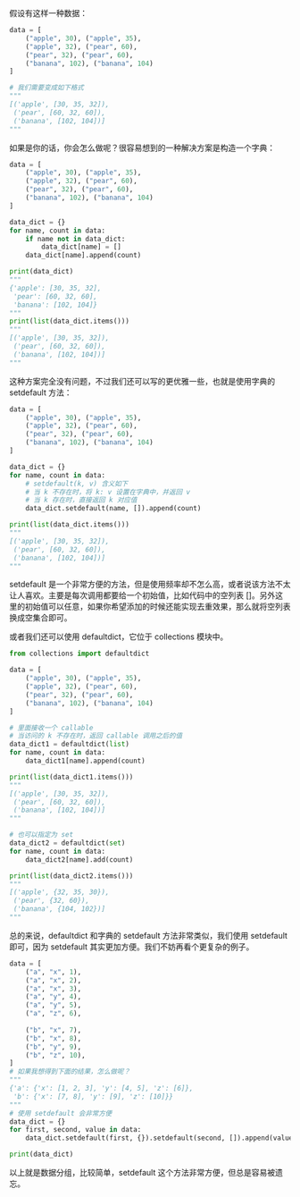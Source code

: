 假设有这样一种数据：

~~~python
data = [
    ("apple", 30), ("apple", 35),
    ("apple", 32), ("pear", 60),
    ("pear", 32), ("pear", 60),
    ("banana", 102), ("banana", 104)
]

# 我们需要变成如下格式
"""
[('apple', [30, 35, 32]),
 ('pear', [60, 32, 60]),
 ('banana', [102, 104])]
"""
~~~

如果是你的话，你会怎么做呢？很容易想到的一种解决方案是构造一个字典：

~~~python
data = [
    ("apple", 30), ("apple", 35),
    ("apple", 32), ("pear", 60),
    ("pear", 32), ("pear", 60),
    ("banana", 102), ("banana", 104)
]

data_dict = {}
for name, count in data:
    if name not in data_dict:
        data_dict[name] = []
    data_dict[name].append(count)

print(data_dict)
"""
{'apple': [30, 35, 32], 
 'pear': [60, 32, 60], 
 'banana': [102, 104]}
"""
print(list(data_dict.items()))
"""
[('apple', [30, 35, 32]), 
 ('pear', [60, 32, 60]), 
 ('banana', [102, 104])]
"""
~~~

这种方案完全没有问题，不过我们还可以写的更优雅一些，也就是使用字典的 setdefault 方法：

~~~Python
data = [
    ("apple", 30), ("apple", 35),
    ("apple", 32), ("pear", 60),
    ("pear", 32), ("pear", 60),
    ("banana", 102), ("banana", 104)
]

data_dict = {}
for name, count in data:
    # setdefault(k, v) 含义如下
    # 当 k 不存在时，将 k: v 设置在字典中，并返回 v
    # 当 k 存在时，直接返回 k 对应值
    data_dict.setdefault(name, []).append(count)

print(list(data_dict.items()))
"""
[('apple', [30, 35, 32]), 
 ('pear', [60, 32, 60]), 
 ('banana', [102, 104])]
"""
~~~

setdefault 是一个非常方便的方法，但是使用频率却不怎么高，或者说该方法不太让人喜欢。主要是每次调用都要给一个初始值，比如代码中的空列表 []。另外这里的初始值可以任意，如果你希望添加的时候还能实现去重效果，那么就将空列表换成空集合即可。

或者我们还可以使用 defaultdict，它位于 collections 模块中。

~~~Python
from collections import defaultdict

data = [
    ("apple", 30), ("apple", 35),
    ("apple", 32), ("pear", 60),
    ("pear", 32), ("pear", 60),
    ("banana", 102), ("banana", 104)
]

# 里面接收一个 callable
# 当访问的 k 不存在时，返回 callable 调用之后的值
data_dict1 = defaultdict(list)
for name, count in data:
    data_dict1[name].append(count)

print(list(data_dict1.items()))
"""
[('apple', [30, 35, 32]),
 ('pear', [60, 32, 60]), 
 ('banana', [102, 104])]
"""

# 也可以指定为 set
data_dict2 = defaultdict(set)
for name, count in data:
    data_dict2[name].add(count)

print(list(data_dict2.items()))
"""
[('apple', {32, 35, 30}), 
 ('pear', {32, 60}), 
 ('banana', {104, 102})]
"""
~~~

总的来说，defaultdict 和字典的 setdefault 方法非常类似，我们使用 setdefault 即可，因为 setdefault 其实更加方便。我们不妨再看个更复杂的例子。

~~~Python
data = [
    ("a", "x", 1),
    ("a", "x", 2),
    ("a", "x", 3),
    ("a", "y", 4),
    ("a", "y", 5),
    ("a", "z", 6),
    
    ("b", "x", 7),
    ("b", "x", 8),
    ("b", "y", 9),
    ("b", "z", 10),
]
# 如果我想得到下面的结果，怎么做呢？
"""
{'a': {'x': [1, 2, 3], 'y': [4, 5], 'z': [6]}, 
 'b': {'x': [7, 8], 'y': [9], 'z': [10]}}
"""
# 使用 setdefault 会非常方便
data_dict = {}
for first, second, value in data:
    data_dict.setdefault(first, {}).setdefault(second, []).append(value)

print(data_dict)
~~~

以上就是数据分组，比较简单，setdefault 这个方法非常方便，但总是容易被遗忘。